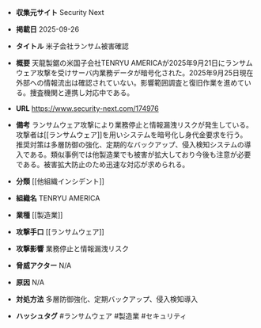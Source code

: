 - **収集元サイト**
Security Next

- **掲載日**
2025-09-26

- **タイトル**
米子会社ランサム被害確認

- **概要**
天龍製鋸の米国子会社TENRYU AMERICAが2025年9月21日にランサムウェア攻撃を受けサーバ内業務データが暗号化された。2025年9月25日現在外部への情報流出は確認されていない。影響範囲調査と復旧作業を進めている。捜査機関と連携し対応中である。

- **URL**
https://www.security-next.com/174976

- **備考**
ランサムウェア攻撃により業務停止と情報漏洩リスクが発生している。攻撃者は[[ランサムウェア]]を用いシステムを暗号化し身代金要求を行う。推奨対策は多層防御の強化、定期的なバックアップ、侵入検知システムの導入である。類似事例では他製造業でも被害が拡大しており今後も注意が必要である。被害拡大防止のため迅速な対応が求められる。

- **分類**
[[他組織インシデント]]

- **組織名**
TENRYU AMERICA

- **業種**
[[製造業]]

- **攻撃手口**
[[ランサムウェア]]

- **攻撃影響**
業務停止と情報漏洩リスク

- **脅威アクター**
N/A

- **原因**
N/A

- **対処方法**
多層防御強化、定期バックアップ、侵入検知導入

- **ハッシュタグ**
#ランサムウェア #製造業 #セキュリティ
